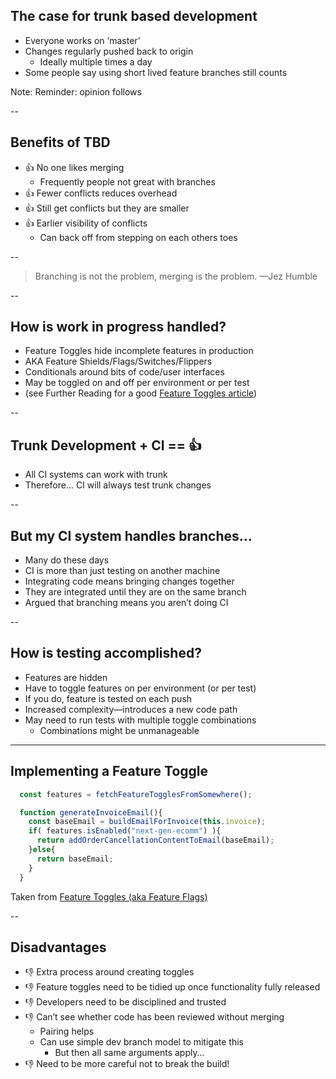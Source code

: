 ## The case for trunk based development

+ Everyone works on ‘master’
+ Changes regularly pushed back to origin
    + Ideally multiple times a day
+ Some people say using short lived feature branches still counts 

Note: Reminder: opinion follows  

--

## Benefits of TBD

+ 👍 No one likes merging
    + Frequently people not great with branches
+ 👍 Fewer conflicts reduces overhead
+ 👍 Still get conflicts but they are smaller
+ 👍 Earlier visibility of conflicts
    + Can back off from stepping on each others toes

--

> Branching is not the problem, merging is the problem.
> —Jez Humble

--

## How is work in progress handled?

+ Feature Toggles hide incomplete features in production
+ AKA Feature Shields/Flags/Switches/Flippers
+ Conditionals around bits of code/user interfaces
+ May be toggled on and off per environment or per test
+ (see Further Reading for a good [Feature Toggles article](https://martinfowler.com/articles/feature-toggles.html))

--

## Trunk Development + CI == 👍

+ All CI systems can work with trunk
+ Therefore… CI will always test trunk changes

--

## But my CI system handles branches…

+ Many do these days
+ CI is more than just testing on another machine
+ Integrating code means bringing changes together
+ They are integrated until they are on the same branch
+ Argued that branching means you aren’t doing CI

--

## How is testing accomplished?

+ Features are hidden
+ Have to toggle features on per environment (or per test)
+ If you do, feature is tested on each push
+ Increased complexity—introduces a new code path
+ May need to run tests with multiple toggle combinations
    + Combinations might be unmanageable

---

## Implementing a Feature Toggle

```javascript
  const features = fetchFeatureTogglesFromSomewhere();

  function generateInvoiceEmail(){
    const baseEmail = buildEmailForInvoice(this.invoice);
    if( features.isEnabled("next-gen-ecomm") ){ 
      return addOrderCancellationContentToEmail(baseEmail);
    }else{
      return baseEmail;
    }
  }
```

Taken from [Feature Toggles (aka Feature Flags)](https://martinfowler.com/articles/feature-toggles.html)

--

## Disadvantages

+ 👎 Extra process around creating toggles 
+ 👎 Feature toggles need to be tidied up once functionality fully released 
+ 👎 Developers need to be disciplined and trusted 
+ 👎 Can’t see whether code has been reviewed without merging 
    + Pairing helps
    + Can use simple dev branch model to mitigate this
        + But then all same arguments apply…
+ 👎 Need to be more careful not to break the build! 
